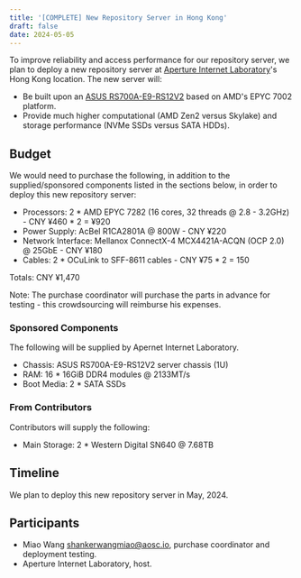 ```yaml
---
title: '[COMPLETE] New Repository Server in Hong Kong'
draft: false
date: 2024-05-05
---
```


To improve reliability and access performance for our repository server, we plan to deploy a new repository server at [Aperture Internet Laboratory](https://apernet.io/)'s Hong Kong location. The new server will:

- Be built upon an [ASUS RS700A-E9-RS12V2](https://servers.asus.com/products/Servers/Rack-Servers/RS700A-E9-RS12V2) based on AMD's EPYC 7002 platform.
- Provide much higher computational (AMD Zen2 versus Skylake) and storage performance (NVMe SSDs versus SATA HDDs).

## Budget

We would need to purchase the following, in addition to the supplied/sponsored components listed in the sections below, in order to deploy this new repository server:

- Processors: 2 * AMD EPYC 7282 (16 cores, 32 threads @ 2.8 - 3.2GHz) - CNY ¥460 * 2 = ¥920
- Power Supply: AcBel R1CA2801A @ 800W - CNY ¥220
- Network Interface: Mellanox ConnectX-4 MCX4421A-ACQN (OCP 2.0) @ 25GbE - CNY ¥180
- Cables: 2 * OCuLink to SFF-8611 cables - CNY ¥75 * 2 = 150

Totals: CNY ¥1,470

Note: The purchase coordinator will purchase the parts in advance for testing - this crowdsourcing will reimburse his expenses.

### Sponsored Components

The following will be supplied by Apernet Internet Laboratory.

- Chassis: ASUS RS700A-E9-RS12V2 server chassis (1U)
- RAM: 16 * 16GiB DDR4 modules @ 2133MT/s
- Boot Media: 2 * SATA SSDs

### From Contributors

Contributors will supply the following:

- Main Storage: 2 * Western Digital SN640 @ 7.68TB

## Timeline

We plan to deploy this new repository server in May, 2024.

## Participants

- Miao Wang <shankerwangmiao@aosc.io>, purchase coordinator and deployment testing.
- Aperture Internet Laboratory, host.
